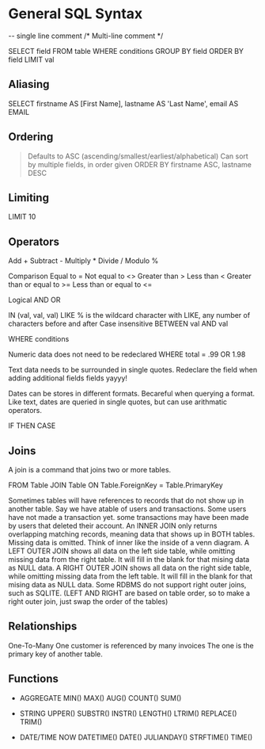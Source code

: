 # General SQL Syntax
-- single line comment
/*
Multi-line comment
*/

SELECT
    field
FROM
    table
WHERE
    conditions
GROUP BY
    field
ORDER BY
    field
LIMIT val



## Aliasing
SELECT
    firstname AS [First Name],
    lastname AS 'Last Name',
    email AS EMAIL

## Ordering
> Defaults to ASC (ascending/smallest/earliest/alphabetical)
> Can sort by multiple fields, in order given
ORDER BY
    firstname ASC,
    lastname DESC

## Limiting
LIMIT 10

## Operators
Add +
Subtract -
Multiply *
Divide /
Modulo %

Comparison
Equal to =
Not equal to <>
Greater than >
Less than <
Greater than or equal to >=
Less than or equal to <=

Logical
AND
OR

IN (val, val, val)
LIKE
% is the wildcard character with LIKE, any number of characters before and after
Case insensitive
BETWEEN val AND val

WHERE
    conditions

Numeric data does not need to be redeclared
WHERE
    total = .99 OR 1.98

Text data needs to be surrounded in single quotes.
Redeclare the field when adding additional fields fields yayyy!

Dates can be stores in different formats. Becareful when querying a format.
Like text, dates are queried in single quotes, but can use arithmatic operators.

IF THEN CASE


## Joins
A join is a command that joins two or more tables.

FROM
    Table
JOIN
    Table
ON
    Table.ForeignKey = Table.PrimaryKey

Sometimes tables will have references to records that do not show up in another table.
Say we have atable of users and transactions.
Some users have not made a transaction yet.
some transactions may have been made by users that deleted their account.
An INNER JOIN only returns overlapping matching records, meaning data that shows up in BOTH tables. Missing data is omitted. Think of inner like the inside of a venn diagram.
A LEFT OUTER JOIN shows all data on the left side table, while omitting missing data from the right table. It will fill in the blank for that mising data as NULL data.
A RIGHT OUTER JOIN shows all data on the right side table, while omitting missing data from the left table. It will fill in the blank for that mising data as NULL data. Some RDBMS do not support right outer joins, such as SQLITE.
(LEFT AND RIGHT are based on table order, so to make a right outer join, just swap the order of the tables)

## Relationships
One-To-Many
One customer is referenced by many invoices
The one is the primary key of another table.

## Functions
- AGGREGATE
MIN()
MAX()
AUG()
COUNT()
SUM()

- STRING
UPPER()
SUBSTR()
INSTR()
LENGTH()
LTRIM()
REPLACE()
TRIM()

- DATE/TIME
NOW
DATETIME()
DATE()
JULIANDAY()
STRFTIME()
TIME()
